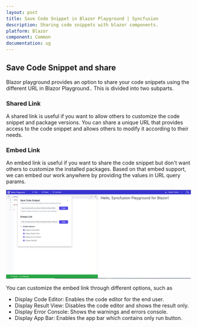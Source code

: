 ```yaml
---
layout: post
title: Save Code Snippet in Blazor Playground | Syncfusion
description: Sharing code snippets with blazor components.
platform: Blazor
component: Common
documentation: ug
---
```

## Save Code Snippet and share

Blazor playground provides an option to share your code snippets using the different URL in Blazor Playground.. This is divided into two subparts.

### Shared Link

A shared link is useful if you want to allow others to customize the code snippet and package versions. You can share a unique URL that provides access to the code snippet and allows others to modify it according to their needs.

### Embed Link

An embed link is useful if you want to share the code snippet but don't want others to customize the installed packages. Based on that embed support, we can embed our work anywhere by providing the values in URL query params. 

![Save Code Snippet](images/Save_Snippet.png)

You can customize the embed link through different options, such as
* Display Code Editor: Enables the code editor for the end user.
* Display Result View: Disables the code editor and shows the result only.
* Display Error Console: Shows the warnings and errors console. 
* Display App Bar: Enables the app bar which contains only run button.